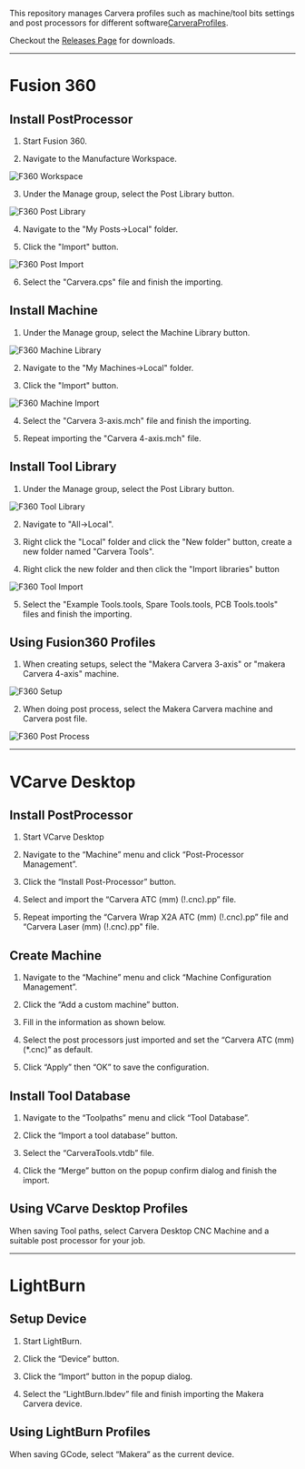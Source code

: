 This repository manages Carvera profiles such as machine/tool bits settings and post processors for different software[CarveraProfiles](https://www.makera.com). 

Checkout the [Releases Page](https://github.com/MakeraInc/CarveraProfiles/releases) for downloads.

----

# Fusion 360

## Install PostProcessor
1. Start Fusion 360.

2. Navigate to the Manufacture Workspace.

![F360 Workspace](/img/F360-Workspace.png)

3. Under the Manage group, select the Post Library button.

![F360 Post Library](/img/F360-Post-Library.png)

4. Navigate to the "My Posts->Local" folder.

5. Click the "Import" button.

![F360 Post Import](/img/F360-Post-Import.png)

6. Select the "Carvera.cps" file and finish the importing.

## Install Machine
1. Under the Manage group, select the Machine Library button.

![F360 Machine Library](/img/F360-Machine-Library.png)

2. Navigate to the "My Machines->Local" folder.

3. Click the "Import" button.

![F360 Machine Import](/img/F360-Machine-Import.png)

4. Select the "Carvera 3-axis.mch" file and finish the importing.

5. Repeat importing the "Carvera 4-axis.mch" file.

## Install Tool Library
1. Under the Manage group, select the Post Library button.

![F360 Tool Library](/img/F360-Tool-Library.png)

2. Navigate to "All->Local".

3. Right click the "Local" folder and click the "New folder" button, create a new folder named "Carvera Tools".

4. Right click the new folder and then click the "Import libraries" button

![F360 Tool Import](/img/F360-Tool-Import.png)

5. Select the "Example Tools.tools, Spare Tools.tools, PCB Tools.tools" files and finish the importing.

## Using Fusion360 Profiles
1. When creating setups, select the "Makera Carvera 3-axis" or "makera Carvera 4-axis" machine.

![F360 Setup](/img/F360-Setup.png)

2. When doing post process, select the Makera Carvera machine and Carvera post file.

![F360 Post Process](/img/F360-Post-Process.png)




----
# VCarve Desktop

## Install PostProcessor
1. Start VCarve Desktop

2. Navigate to the “Machine” menu and click “Post-Processor Management”.

3. Click the “Install Post-Processor” button.

4. Select and import the “Carvera ATC (mm) (!.cnc).pp” file.

5. Repeat importing the “Carvera Wrap X2A ATC (mm) (!.cnc).pp” file and “Carvera Laser (mm) (!.cnc).pp" file.

## Create Machine
1. Navigate to the “Machine” menu and click “Machine Configuration Management”.

2. Click the “Add a custom machine” button.

3. Fill in the information as shown below.

4. Select the post processors just imported and set the “Carvera ATC (mm)(*.cnc)” as default.

5. Click “Apply” then “OK”  to save the configuration.

## Install Tool Database
1. Navigate to the “Toolpaths” menu and click “Tool Database”.

2. Click the “Import a tool database” button.

3. Select the “CarveraTools.vtdb” file.

4. Click the “Merge” button on the popup confirm dialog and finish the import.

## Using VCarve Desktop Profiles
When saving Tool paths, select Carvera Desktop CNC Machine and a suitable post processor for your job.



----
# LightBurn

## Setup Device
1. Start LightBurn.

2. Click the “Device” button.

3. Click the “Import” button in the popup dialog.

4. Select the “LightBurn.lbdev” file and finish importing the Makera Carvera device.

## Using LightBurn Profiles
When saving GCode, select “Makera” as the current device.



